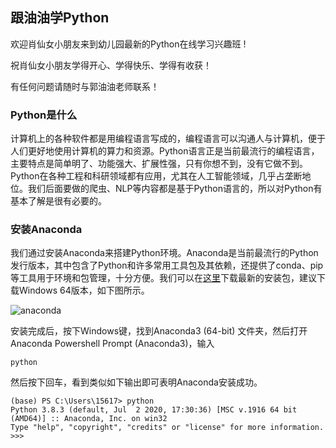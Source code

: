 ## 跟油油学Python

欢迎肖仙女小朋友来到幼儿园最新的Python在线学习兴趣班 !

祝肖仙女小朋友学得开心、学得快乐、学得有收获！

有任何问题请随时与郭油油老师联系！

### Python是什么

计算机上的各种软件都是用编程语言写成的，编程语言可以沟通人与计算机，便于人们更好地使用计算机的算力和资源。Python语言正是当前最流行的编程语言，主要特点是简单明了、功能强大、扩展性强，只有你想不到，没有它做不到。Python在各种工程和科研领域都有应用，尤其在人工智能领域，几乎占垄断地位。我们后面要做的爬虫、NLP等内容都是基于Python语言的，所以对Python有基本了解是很有必要的。

### 安装Anaconda

我们通过安装Anaconda来搭建Python环境。Anaconda是当前最流行的Python发行版本，其中包含了Python和许多常用工具包及其依赖，还提供了conda、pip等工具用于环境和包管理，十分方便。我们可以在[这里](https://www.anaconda.com/products/individual#Downloads)下载最新的安装包，建议下载Windows 64版本，如下图所示。

![anaconda](https://raw.githubusercontent.com/ShuaiGuo95/formi_python/master/images/anaconda.png)

安装完成后，按下Windows键，找到Anaconda3 (64-bit) 文件夹，然后打开Anaconda Powershell Prompt (Anaconda3)，输入

```shell
python
```

然后按下回车，看到类似如下输出即可表明Anaconda安装成功。

```shell
(base) PS C:\Users\15617> python
Python 3.8.3 (default, Jul  2 2020, 17:30:36) [MSC v.1916 64 bit (AMD64)] :: Anaconda, Inc. on win32
Type "help", "copyright", "credits" or "license" for more information.
>>>
```


